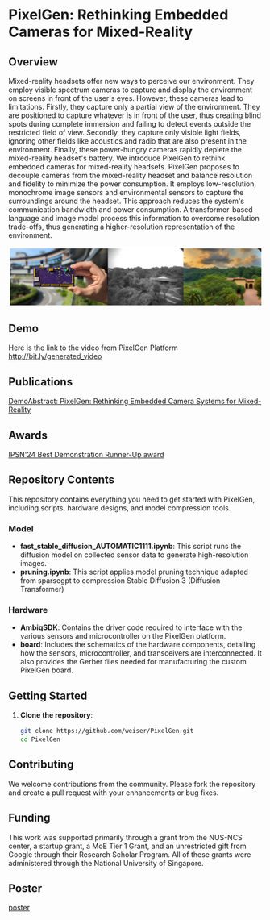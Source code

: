 # PixelGen: Rethinking Embedded Cameras for Mixed-Reality

## Overview
Mixed-reality headsets offer new ways to perceive our environment. They employ visible spectrum cameras to capture and display the environment on screens in front of the user's eyes. However, these cameras lead to limitations. Firstly, they capture only a partial view of the environment. They are positioned to capture whatever is in front of the user, thus creating blind spots during complete immersion and failing to detect events outside the restricted field of view. Secondly, they capture only visible light fields, ignoring other fields like acoustics and radio that are also present in the environment. Finally, these power-hungry cameras rapidly deplete the mixed-reality headset's battery. We introduce PixelGen to rethink embedded cameras for mixed-reality headsets. PixelGen proposes to decouple cameras from the mixed-reality headset and balance resolution and fidelity to minimize the power consumption. It employs low-resolution, monochrome image sensors and environmental sensors to capture the surroundings around the headset. This approach reduces the system's communication bandwidth and power consumption. A transformer-based language and image model process this information to overcome resolution trade-offs, thus generating a higher-resolution representation of the environment. 

![banner](/assets/banner.png)

## Demo
Here is the link to the video from PixelGen Platform
http://bit.ly/generated_video

## Publications
[DemoAbstract: PixelGen: Rethinking Embedded Camera Systems for Mixed-Reality](https://ieeexplore.ieee.org/document/10577362)

## Awards
[IPSN'24 Best Demonstration Runner-Up award](https://ipsn.acm.org/2024/awards.html)

## Repository Contents
This repository contains everything you need to get started with PixelGen, including scripts, hardware designs, and model compression tools.

### Model
- **fast_stable_diffusion_AUTOMATIC1111.ipynb**: This script runs the diffusion model on collected sensor data to generate high-resolution images.
- **pruning.ipynb**: This script applies model pruning technique adapted from sparsegpt to compression Stable Diffusion 3 (Diffusion Transformer)
### Hardware
- **AmbiqSDK**: Contains the driver code required to interface with the various sensors and microcontroller on the PixelGen platform.
- **board**: Includes the schematics of the hardware components, detailing how the sensors, microcontroller, and transceivers are interconnected. It also provides the Gerber files needed for manufacturing the custom PixelGen board.

## Getting Started
1. **Clone the repository**: 
   ```bash
   git clone https://github.com/weiser/PixelGen.git
   cd PixelGen
   ```

## Contributing
We welcome contributions from the community. Please fork the repository and create a pull request with your enhancements or bug fixes.

## Funding
This work was supported primarily through a grant from the NUS-NCS center, a startup grant, a MoE Tier 1 Grant, and an unrestricted gift from Google through their Research Scholar Program. All of these grants were administered through the National University of Singapore.

## Poster
[poster](assets/IPSN_2024_PixelGen_Demo.pdf)